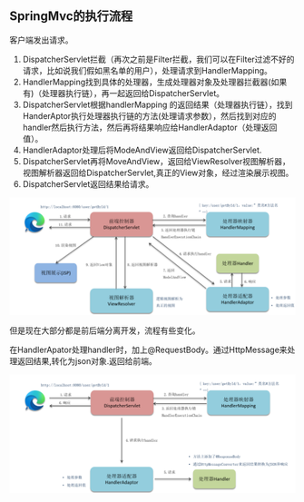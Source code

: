 ## SpringMvc的执行流程

客户端发出请求。

1. DispatcherServlet拦截（再次之前是Filter拦截，我们可以在Filter过滤不好的请求，比如说我们假如黑名单的用户），处理请求到HandlerMapping。
2. HandlerMapping找到具体的处理器，生成处理器对象及处理器拦截器(如果有)（处理器执行链），再一起返回给DispatcherServlet。
3. DispatcherServlet根据handlerMapping 的返回结果（处理器执行链），找到HanderAptor执行处理器执行链的方法(处理请求参数），然后找到对应的handler然后执行方法，然后再将结果响应给HandlerAdaptor（处理返回值）。
4. HandlerAdaptor处理后将ModeAndView返回给DispatcherServlet.
5. DispatcherServlet再将MoveAndView，返回给ViewResolver视图解析器，视图解析器返回给DispatcherServlet,真正的View对象，经过渲染展示视图。
6. DispatcherServlet返回结果给请求。

![image-20241015180159298](images/SpringMvc的执行流程.assets/image-20241015180159298.png)



但是现在大部分都是前后端分离开发，流程有些变化。

在HandlerApator处理handler时，加上@RequestBody。通过HttpMessage来处理返回结果,转化为json对象.返回给前端。

![image-20241015180250990](images/SpringMvc的执行流程.assets/image-20241015180250990.png)



